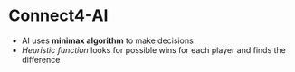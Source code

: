 # Connect4-AI
* AI uses **minimax algorithm** to make decisions 
* *Heuristic function* looks for possible wins for each player and finds the difference